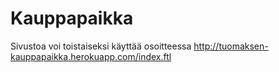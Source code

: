 # Kauppapaikka

Sivustoa voi toistaiseksi käyttää osoitteessa http://tuomaksen-kauppapaikka.herokuapp.com/index.ftl 
